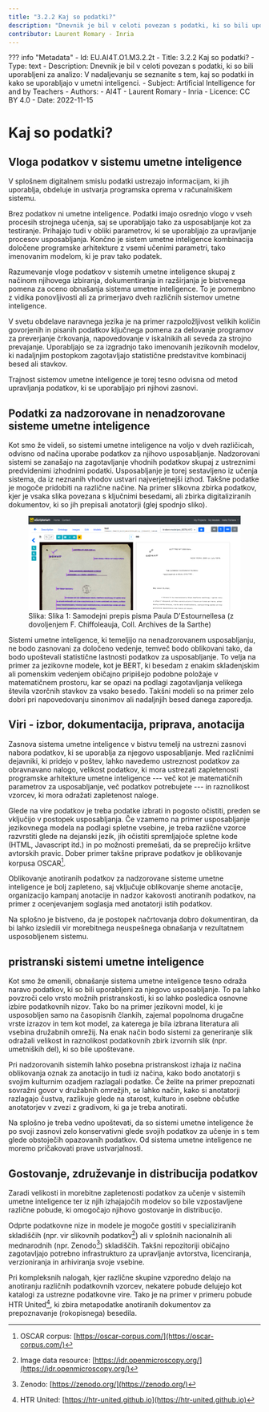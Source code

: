 ```yaml
---
title: "3.2.2 Kaj so podatki?"
description: "Dnevnik je bil v celoti povezan s podatki, ki so bili uporabljeni za analizo: V nadaljevanju se seznanite s tem, kaj so podatki in kako se uporabljajo v umetni inteligenci."
contributor: Laurent Romary - Inria
---
```

??? info "Metadata"
    - Id: EU.AI4T.O1.M3.2.2t
    - Title: 3.2.2 Kaj so podatki?
    - Type: text
    - Description: Dnevnik je bil v celoti povezan s podatki, ki so bili uporabljeni za analizo: V nadaljevanju se seznanite s tem, kaj so podatki in kako se uporabljajo v umetni inteligenci.
    - Subject: Artificial Intelligence for and by Teachers
    - Authors:
        - AI4T 
        - Laurent Romary - Inria
    - Licence: CC BY 4.0
    - Date: 2022-11-15

# Kaj so podatki?

## Vloga podatkov v sistemu umetne inteligence

V splošnem digitalnem smislu podatki ustrezajo informacijam, ki jih uporablja, obdeluje in ustvarja programska oprema v računalniškem sistemu.

Brez podatkov ni umetne inteligence. Podatki imajo osrednjo vlogo v vseh procesih strojnega učenja, saj se uporabljajo tako za usposabljanje kot za testiranje. Prihajajo tudi v obliki parametrov, ki se uporabljajo za upravljanje procesov usposabljanja. Končno je sistem umetne inteligence kombinacija določene programske arhitekture z vsemi učenimi parametri, tako imenovanim modelom, ki je prav tako podatek.

Razumevanje vloge podatkov v sistemih umetne inteligence skupaj z načinom njihovega izbiranja, dokumentiranja in razširjanja je bistvenega pomena za oceno obnašanja sistema umetne inteligence. To je pomembno z vidika ponovljivosti ali za primerjavo dveh različnih sistemov umetne inteligence.

V svetu obdelave naravnega jezika je na primer razpoložljivost velikih količin govorjenih in pisanih podatkov ključnega pomena za delovanje programov za preverjanje črkovanja, napovedovanje v iskalnikih ali seveda za strojno prevajanje. Uporabljajo se za izgradnjo tako imenovanih jezikovnih modelov, ki nadaljnjim postopkom zagotavljajo statistične predstavitve kombinacij besed ali stavkov.

Trajnost sistemov umetne inteligence je torej tesno odvisna od metod upravljanja podatkov, ki se uporabljajo pri njihovi zasnovi.

## Podatki za nadzorovane in nenadzorovane sisteme umetne inteligence

Kot smo že videli, so sistemi umetne inteligence na voljo v dveh različicah, odvisno od načina uporabe podatkov za njihovo usposabljanje. Nadzorovani sistemi se zanašajo na zagotavljanje vhodnih podatkov skupaj z ustreznimi predvidenimi izhodnimi podatki. Usposabljanje je torej sestavljeno iz učenja sistema, da iz neznanih vhodov ustvari najverjetnejši izhod. Takšne podatke je mogoče pridobiti na različne načine. Na primer slikovna zbirka podatkov, kjer je vsaka slika povezana s ključnimi besedami, ali zbirka digitaliziranih dokumentov, ki so jih prepisali anotatorji (glej spodnjo sliko).

<figure>
	 <img src="Images/3-2-2-Automatic-transcription-of-a-letter.png" />
	 <figcaption>Slika: Slika 1: Samodejni prepis pisma Paula D'Estournellesa (z dovoljenjem F. Chiffoleauja, Coll. Archives de la Sarthe)</figcaption>
</figure>

Sistemi umetne inteligence, ki temeljijo na nenadzorovanem usposabljanju, ne bodo zasnovani za določeno vedenje, temveč bodo oblikovani tako, da bodo upoštevali statistične lastnosti podatkov za usposabljanje. To velja na primer za jezikovne modele, kot je BERT, ki besedam z enakim skladenjskim ali pomenskim vedenjem običajno pripišejo podobne položaje v matematičnem prostoru, kar se opazi na podlagi zagotavljanja velikega števila vzorčnih stavkov za vsako besedo. Takšni modeli so na primer zelo dobri pri napovedovanju sinonimov ali nadaljnjih besed danega zaporedja.

## Viri - izbor, dokumentacija, priprava, anotacija

Zasnova sistema umetne inteligence v bistvu temelji na ustrezni zasnovi nabora podatkov, ki se uporablja za njegovo usposabljanje. Med različnimi dejavniki, ki pridejo v poštev, lahko navedemo ustreznost podatkov za obravnavano nalogo, velikost podatkov, ki mora ustrezati zapletenosti programske arhitekture umetne inteligence --- več kot je matematičnih parametrov za usposabljanje, več podatkov potrebujete --- in raznolikost vzorcev, ki mora odražati zapletenost naloge.

Glede na vire podatkov je treba podatke izbrati in pogosto očistiti, preden se vključijo v postopek usposabljanja. Če vzamemo na primer usposabljanje jezikovnega modela na podlagi spletne vsebine, je treba različne vzorce razvrstiti glede na dejanski jezik, jih očistiti spremljajoče spletne kode (HTML, Javascript itd.) in po možnosti premešati, da se preprečijo kršitve avtorskih pravic. Dober primer takšne priprave podatkov je oblikovanje korpusa OSCAR[^1].

Oblikovanje anotiranih podatkov za nadzorovane sisteme umetne inteligence je bolj zapleteno, saj vključuje oblikovanje sheme anotacije, organizacijo kampanj anotacije in nadzor kakovosti anotiranih podatkov, na primer z ocenjevanjem soglasja med anotatorji istih podatkov.

Na splošno je bistveno, da je postopek načrtovanja dobro dokumentiran, da bi lahko izsledili vir morebitnega neuspešnega obnašanja v rezultatnem usposobljenem sistemu.

## pristranski sistemi umetne inteligence

Kot smo že omenili, obnašanje sistema umetne inteligence tesno odraža naravo podatkov, ki so bili uporabljeni za njegovo usposabljanje. To pa lahko povzroči celo vrsto možnih pristranskosti, ki so lahko posledica osnovne izbire podatkovnih nizov. Tako bo na primer jezikovni model, ki je usposobljen samo na časopisnih člankih, zajemal popolnoma drugačne vrste izrazov in tem kot model, za katerega je bila izbrana literatura ali vsebina družabnih omrežij. Na enak način bodo sistemi za generiranje slik odražali velikost in raznolikost podatkovnih zbirk izvornih slik (npr. umetniških del), ki so bile upoštevane.

Pri nadzorovanih sistemih lahko posebna pristranskost izhaja iz načina oblikovanja oznak za anotacijo in tudi iz načina, kako bodo anotatorji s svojim kulturnim ozadjem razlagali podatke. Če želite na primer prepoznati sovražni govor v družabnih omrežjih, se lahko način, kako si anotatorji razlagajo čustva, razlikuje glede na starost, kulturo in osebne občutke anotatorjev v zvezi z gradivom, ki ga je treba anotirati.

Na splošno je treba vedno upoštevati, da so sistemi umetne inteligence že po svoji zasnovi zelo konservativni glede svojih podatkov za učenje in s tem glede obstoječih opazovanih podatkov. Od sistema umetne inteligence ne moremo pričakovati prave ustvarjalnosti.

## Gostovanje, združevanje in distribucija podatkov

Zaradi velikosti in morebitne zapletenosti podatkov za učenje v sistemih umetne inteligence ter iz njih izhajajočih modelov so bile vzpostavljene različne pobude, ki omogočajo njihovo gostovanje in distribucijo.

Odprte podatkovne nize in modele je mogoče gostiti v specializiranih skladiščih (npr. vir slikovnih podatkov[^2]) ali v splošnih nacionalnih ali mednarodnih (npr. Zenodo[^3]) skladiščih. Takšni repozitoriji običajno zagotavljajo potrebno infrastrukturo za upravljanje avtorstva, licenciranja, verzioniranja in arhiviranja svoje vsebine.

Pri kompleksnih nalogah, kjer različne skupine vzporedno delajo na anotiranju različnih podatkovnih vzorcev, nekatere pobude delujejo kot katalogi za ustrezne podatkovne vire. Tako je na primer v primeru pobude HTR United[^4], ki zbira metapodatke anotiranih dokumentov za prepoznavanje (rokopisnega) besedila.

[^1]: OSCAR corpus: [https://oscar-corpus.com/](https://oscar-corpus.com/)

[^2]: Image data resource: [https://idr.openmicroscopy.org/](https://idr.openmicroscopy.org/)

[^3]: Zenodo: [https://zenodo.org/](https://zenodo.org/)

[^4]: HTR United: [https://htr-united.github.io](https://htr-united.github.io)
